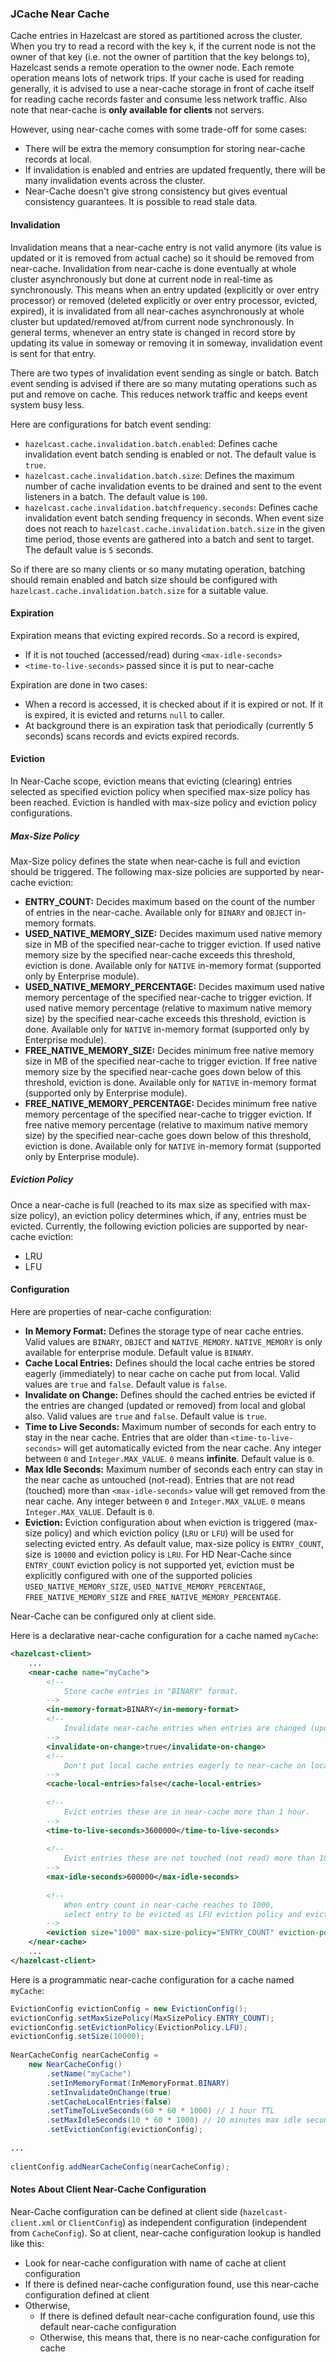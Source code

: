 ### JCache Near Cache

Cache entries in Hazelcast are stored as partitioned across the cluster. 
When you try to read a record with the key `k`, if the current node is not the owner of that key (i.e. not the owner of partition that the key belongs to), 
Hazelcast sends a remote operation to the owner node. Each remote operation means lots of network trips. 
If your cache is used for reading generally, it is advised to use a near-cache storage in front of cache itself for reading cache records faster and consume less network traffic.
Also note that near-cache is **only available for clients** not servers.

However, using near-cache comes with some trade-off for some cases:
-   There will be extra the memory consumption for storing near-cache records at local.
-   If invalidation is enabled and entries are updated frequently, there will be many invalidation events across the cluster.
-   Near-Cache doesn't give strong consistency but gives eventual consistency guarantees. It is possible to read stale data.

#### Invalidation

Invalidation means that a near-cache entry is not valid anymore (its value is updated or it is removed from actual cache) so it should be removed from near-cache. Invalidation from near-cache is done eventually at whole cluster asynchronously but done at current node in real-time as synchronously. This means when an entry updated (explicitly or over entry processor) or removed (deleted explicitly or over entry processor, evicted, expired), it is invalidated from all near-caches asynchronously at whole cluster but updated/removed at/from current node synchronously. In general terms, whenever an entry state is changed in record store by updating its value in someway or removing it in someway, invalidation event is sent for that entry.

There are two types of invalidation event sending as single or batch. Batch event sending is advised if there are so many mutating operations such as put and remove on cache. This reduces network traffic and keeps event system busy less. 

Here are configurations for batch event sending:
- `hazelcast.cache.invalidation.batch.enabled`: Defines cache invalidation event batch sending is enabled or not. The default value is `true`.
- `hazelcast.cache.invalidation.batch.size`: Defines the maximum number of cache invalidation events to be drained and sent to the event listeners in a batch. The default value is `100`.
- `hazelcast.cache.invalidation.batchfrequency.seconds`: Defines cache invalidation event batch sending frequency in seconds. When event size does not reach to `hazelcast.cache.invalidation.batch.size` in the given time period, those events are gathered into a batch and sent to target. The default value is `5` seconds.

So if there are so many clients or so many mutating operation, batching should remain enabled and batch size should be configured with `hazelcast.cache.invalidation.batch.size` for a suitable value.

#### Expiration

Expiration means that evicting expired records. 
So a record is expired, 
- If it is not touched (accessed/read) during `<max-idle-seconds>`
- `<time-to-live-seconds>` passed since it is put to near-cache

Expiration are done in two cases:
- When a record is accessed, it is checked about if it is expired or not. If it is expired, it is evicted and returns `null` to caller.
- At background there is an expiration task that periodically (currently 5 seconds) scans records and evicts expired records.

#### Eviction

In Near-Cache scope, eviction means that evicting (clearing) entries selected as specified eviction policy when specified max-size policy has been reached.
Eviction is handled with max-size policy and eviction policy configurations.

##### Max-Size Policy

Max-Size policy defines the state when near-cache is full and eviction should be triggered.
The following max-size policies are supported by near-cache eviction:
- **ENTRY_COUNT:** Decides maximum based on the count of the number of entries in the near-cache. 
Available only for `BINARY` and `OBJECT` in-memory formats.
- **USED_NATIVE_MEMORY_SIZE:** Decides maximum used native memory size in MB of the specified near-cache to trigger eviction. 
If used native memory size by the specified near-cache exceeds this threshold, eviction is done. 
Available only for `NATIVE` in-memory format (supported only by Enterprise module).
- **USED_NATIVE_MEMORY_PERCENTAGE:** Decides maximum used native memory percentage of the specified near-cache to trigger eviction. 
If used native memory percentage (relative to maximum native memory size) by the specified near-cache exceeds this threshold, eviction is done. 
Available only for `NATIVE` in-memory format (supported only by Enterprise module).
- **FREE_NATIVE_MEMORY_SIZE:** Decides minimum free native memory size in MB of the specified near-cache to trigger eviction. 
If free native memory size by the specified near-cache goes down below of this threshold, eviction is done.
Available only for `NATIVE` in-memory format (supported only by Enterprise module).
- **FREE_NATIVE_MEMORY_PERCENTAGE:** Decides minimum free native memory percentage of the specified near-cache to trigger eviction. 
If free native memory percentage (relative to maximum native memory size) by the specified near-cache goes down below of this threshold, eviction is done.
Available only for `NATIVE` in-memory format (supported only by Enterprise module).

##### Eviction Policy 
Once a near-cache is full (reached to its max size as specified with max-size policy), an eviction policy determines which, if any, entries must be evicted.
Currently, the following eviction policies are supported by near-cache eviction: 
- LRU
- LFU

#### Configuration

Here are properties of near-cache configuration:

- **In Memory Format:** Defines the storage type of near cache entries. Valid values are `BINARY`, `OBJECT` and `NATIVE_MEMORY`. `NATIVE_MEMORY` is only available for enterprise module. Default value is `BINARY`.
- **Cache Local Entries:** Defines should the local cache entries be stored eagerly (immediately) to near cache on cache put from local. Valid values are `true` and `false`. Default value is `false`.
- **Invalidate on Change:** Defines should the cached entries be evicted if the entries are changed (updated or removed) from local and global also. Valid values are `true` and `false`. Default value is `true`.
- **Time to Live Seconds:** Maximum number of seconds for each entry to stay in the near cache. Entries that are older than `<time-to-live-seconds>` will get automatically evicted from the near cache. Any integer between `0` and `Integer.MAX_VALUE`. `0` means **infinite**. Default value is `0`.
- **Max Idle Seconds:** Maximum number of seconds each entry can stay in the near cache as untouched (not-read). Entries that are not read (touched) more than `<max-idle-seconds>` value will get removed from the near cache. Any integer between `0` and `Integer.MAX_VALUE`. `0` means `Integer.MAX_VALUE`. Default is `0`.
- **Eviction:** Eviction configuration about when eviction is triggered (max-size policy) and which eviction policy (`LRU` or `LFU`) will be used for selecting evicted entry. As default value, max-size policy is `ENTRY_COUNT`, size is `10000` and eviction policy is `LRU`. For HD Near-Cache since `ENTRY_COUNT` eviction policy is not supported yet, eviction must be explicitly configured with one of the supported policies `USED_NATIVE_MEMORY_SIZE`, `USED_NATIVE_MEMORY_PERCENTAGE`, `FREE_NATIVE_MEMORY_SIZE` and `FREE_NATIVE_MEMORY_PERCENTAGE`.

Near-Cache can be configured only at client side.

Here is a declarative near-cache configuration for a cache named `myCache`:

```xml
<hazelcast-client>
    ...
    <near-cache name="myCache">
        <!--
            Store cache entries in "BINARY" format.
        -->
        <in-memory-format>BINARY</in-memory-format>
        <!--
            Invalidate near-cache entries when entries are changed (updated or removed) from local or global.
        -->
        <invalidate-on-change>true</invalidate-on-change>
        <!--
            Don't put local cache entries eagerly to near-cache on local cache put.
        -->
        <cache-local-entries>false</cache-local-entries>
 
        <!--
            Evict entries these are in near-cache more than 1 hour.
        -->
        <time-to-live-seconds>3600000</time-to-live-seconds>
 
        <!--
            Evict entries these are not touched (not read) more than 10 minutes.
        -->
        <max-idle-seconds>600000</max-idle-seconds>
 
        <!--
            When entry count in near-cache reaches to 1000, 
            select entry to be evicted as LFU eviction policy and evict it.
        -->
        <eviction size="1000" max-size-policy="ENTRY_COUNT" eviction-policy="LFU"/>
    </near-cache>
    ...
</hazelcast-client>
```

Here is a programmatic near-cache configuration for a cache named `myCache`:

```java
EvictionConfig evictionConfig = new EvictionConfig();
evictionConfig.setMaxSizePolicy(MaxSizePolicy.ENTRY_COUNT);
evictionConfig.setEvictionPolicy(EvictionPolicy.LFU);
evictionConfig.setSize(10000);
 
NearCacheConfig nearCacheConfig =
    new NearCacheConfig()
        .setName("myCache")
        .setInMemoryFormat(InMemoryFormat.BINARY)
        .setInvalidateOnChange(true)
        .setCacheLocalEntries(false)
        .setTimeToLiveSeconds(60 * 60 * 1000) // 1 hour TTL
        .setMaxIdleSeconds(10 * 60 * 1000) // 10 minutes max idle seconds
        .setEvictionConfig(evictionConfig);
 
...
 
clientConfig.addNearCacheConfig(nearCacheConfig);
```

#### Notes About Client Near-Cache Configuration
Near-Cache configuration can be defined at client side (`hazelcast-client.xml` or `ClientConfig`) as independent configuration (independent from `CacheConfig`). 
So at client, near-cache configuration lookup is handled like this:
- Look for near-cache configuration with name of cache at client configuration
- If there is defined near-cache configuration found, use this near-cache configuration defined at client
- Otherwise, 
  * If there is defined default near-cache configuration found, use this default near-cache configuration
  * Otherwise, this means that, there is no near-cache configuration for cache
